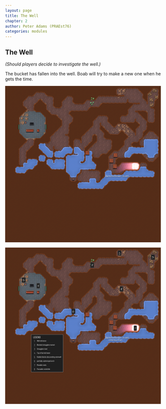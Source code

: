 ```yaml
---
layout: page
title: The Well
chapter: 2
author: Peter Adams (PRAEst76)
categories: modules
---
```

## The Well

*(Should players decide to investigate the well.)*

The bucket has fallen into the well. Boab will try to make a new one when he gets the time. 

![Player map](../maps/The%20Well.player.png)

![DM map](../maps/The%20Well.png)